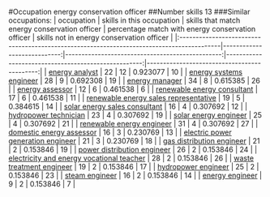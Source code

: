 #Occupation energy conservation officer
##Number skills 13
###Similar occupations:
| occupation                                                                                |   skills in this occupation |   skills that match energy conservation officer |   percentage match with energy conservation officer |   skills not in energy conservation officer |
|:------------------------------------------------------------------------------------------|----------------------------:|------------------------------------------------:|----------------------------------------------------:|--------------------------------------------:|
| [energy analyst](energy_analyst.md)                                                       |                          22 |                                              12 |                                            0.923077 |                                          10 |
| [energy systems engineer](energy_systems_engineer.md)                                     |                          28 |                                               9 |                                            0.692308 |                                          19 |
| [energy manager](energy_manager.md)                                                       |                          34 |                                               8 |                                            0.615385 |                                          26 |
| [energy assessor](energy_assessor.md)                                                     |                          12 |                                               6 |                                            0.461538 |                                           6 |
| [renewable energy consultant](renewable_energy_consultant.md)                             |                          17 |                                               6 |                                            0.461538 |                                          11 |
| [renewable energy sales representative](renewable_energy_sales_representative.md)         |                          19 |                                               5 |                                            0.384615 |                                          14 |
| [solar energy sales consultant](solar_energy_sales_consultant.md)                         |                          16 |                                               4 |                                            0.307692 |                                          12 |
| [hydropower technician](hydropower_technician.md)                                         |                          23 |                                               4 |                                            0.307692 |                                          19 |
| [solar energy engineer](solar_energy_engineer.md)                                         |                          25 |                                               4 |                                            0.307692 |                                          21 |
| [renewable energy engineer](renewable_energy_engineer.md)                                 |                          31 |                                               4 |                                            0.307692 |                                          27 |
| [domestic energy assessor](domestic_energy_assessor.md)                                   |                          16 |                                               3 |                                            0.230769 |                                          13 |
| [electric power generation engineer](electric_power_generation_engineer.md)               |                          21 |                                               3 |                                            0.230769 |                                          18 |
| [gas distribution engineer](gas_distribution_engineer.md)                                 |                          21 |                                               2 |                                            0.153846 |                                          19 |
| [power distribution engineer](power_distribution_engineer.md)                             |                          26 |                                               2 |                                            0.153846 |                                          24 |
| [electricity and energy vocational teacher](electricity_and_energy_vocational_teacher.md) |                          28 |                                               2 |                                            0.153846 |                                          26 |
| [waste treatment engineer](waste_treatment_engineer.md)                                   |                          19 |                                               2 |                                            0.153846 |                                          17 |
| [hydropower engineer](hydropower_engineer.md)                                             |                          25 |                                               2 |                                            0.153846 |                                          23 |
| [steam engineer](steam_engineer.md)                                                       |                          16 |                                               2 |                                            0.153846 |                                          14 |
| [energy engineer](energy_engineer.md)                                                     |                           9 |                                               2 |                                            0.153846 |                                           7 |
